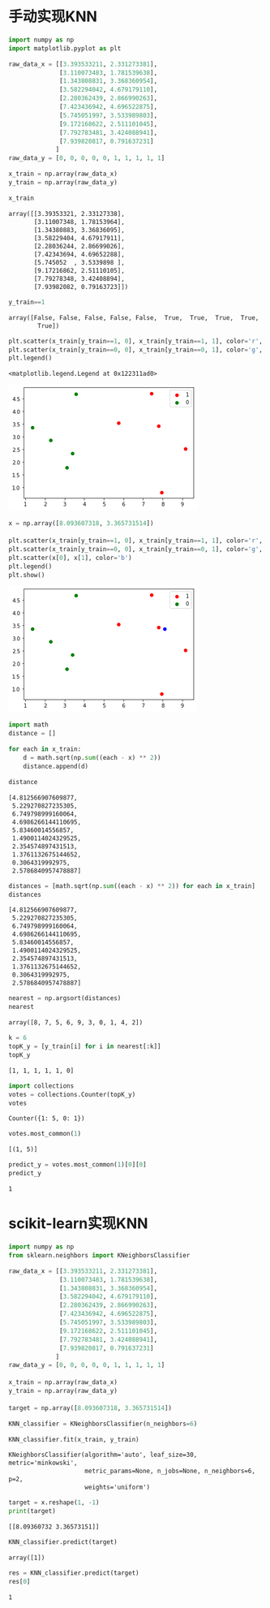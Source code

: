 # 手动实现KNN


```python
import numpy as np
import matplotlib.pyplot as plt
```


```python
raw_data_x = [[3.393533211, 2.331273381],
              [3.110073483, 1.781539638],
              [1.343808831, 3.368360954],
              [3.582294042, 4.679179110],
              [2.280362439, 2.866990263],
              [7.423436942, 4.696522875],
              [5.745051997, 3.533989803],
              [9.172168622, 2.511101045],
              [7.792783481, 3.424088941],
              [7.939820817, 0.791637231]
             ]
raw_data_y = [0, 0, 0, 0, 0, 1, 1, 1, 1, 1]
```


```python
x_train = np.array(raw_data_x)
y_train = np.array(raw_data_y)
```


```python
x_train
```




    array([[3.39353321, 2.33127338],
           [3.11007348, 1.78153964],
           [1.34380883, 3.36836095],
           [3.58229404, 4.67917911],
           [2.28036244, 2.86699026],
           [7.42343694, 4.69652288],
           [5.745052  , 3.5339898 ],
           [9.17216862, 2.51110105],
           [7.79278348, 3.42408894],
           [7.93982082, 0.79163723]])




```python
y_train==1
```




    array([False, False, False, False, False,  True,  True,  True,  True,
            True])




```python
plt.scatter(x_train[y_train==1, 0], x_train[y_train==1, 1], color='r', label='1')
plt.scatter(x_train[y_train==0, 0], x_train[y_train==0, 1], color='g', label='0')
plt.legend()
```




    <matplotlib.legend.Legend at 0x122311ad0>




![png](data/output_6_1.png)



```python
x = np.array([8.093607318, 3.365731514])

plt.scatter(x_train[y_train==1, 0], x_train[y_train==1, 1], color='r', label='1')
plt.scatter(x_train[y_train==0, 0], x_train[y_train==0, 1], color='g', label='0')
plt.scatter(x[0], x[1], color='b')
plt.legend()
plt.show()
```


![png](data/output_7_0.png)



```python
import math
distance = []
```


```python
for each in x_train:
    d = math.sqrt(np.sum((each - x) ** 2))
    distance.append(d)
```


```python
distance
```




    [4.812566907609877,
     5.229270827235305,
     6.749798999160064,
     4.6986266144110695,
     5.83460014556857,
     1.4900114024329525,
     2.354574897431513,
     1.3761132675144652,
     0.3064319992975,
     2.5786840957478887]




```python
distances = [math.sqrt(np.sum((each - x) ** 2)) for each in x_train]
distances
```




    [4.812566907609877,
     5.229270827235305,
     6.749798999160064,
     4.6986266144110695,
     5.83460014556857,
     1.4900114024329525,
     2.354574897431513,
     1.3761132675144652,
     0.3064319992975,
     2.5786840957478887]




```python
nearest = np.argsort(distances)
nearest
```




    array([8, 7, 5, 6, 9, 3, 0, 1, 4, 2])




```python
k = 6
topK_y = [y_train[i] for i in nearest[:k]]
topK_y
```




    [1, 1, 1, 1, 1, 0]




```python
import collections
votes = collections.Counter(topK_y)
votes
```




    Counter({1: 5, 0: 1})




```python
votes.most_common(1)
```




    [(1, 5)]




```python
predict_y = votes.most_common(1)[0][0]
predict_y
```




    1



# scikit-learn实现KNN


```python
import numpy as np
from sklearn.neighbors import KNeighborsClassifier
```


```python
raw_data_x = [[3.393533211, 2.331273381],
              [3.110073483, 1.781539638],
              [1.343808831, 3.368360954],
              [3.582294042, 4.679179110],
              [2.280362439, 2.866990263],
              [7.423436942, 4.696522875],
              [5.745051997, 3.533989803],
              [9.172168622, 2.511101045],
              [7.792783481, 3.424088941],
              [7.939820817, 0.791637231]
             ]
raw_data_y = [0, 0, 0, 0, 0, 1, 1, 1, 1, 1]

x_train = np.array(raw_data_x)
y_train = np.array(raw_data_y)

target = np.array([8.093607318, 3.365731514])
```


```python
KNN_classifier = KNeighborsClassifier(n_neighbors=6)
```


```python
KNN_classifier.fit(x_train, y_train)
```




    KNeighborsClassifier(algorithm='auto', leaf_size=30, metric='minkowski',
                         metric_params=None, n_jobs=None, n_neighbors=6, p=2,
                         weights='uniform')




```python
target = x.reshape(1, -1)
print(target)
```

    [[8.09360732 3.36573151]]



```python
KNN_classifier.predict(target)
```




    array([1])




```python
res = KNN_classifier.predict(target)
res[0]
```




    1


